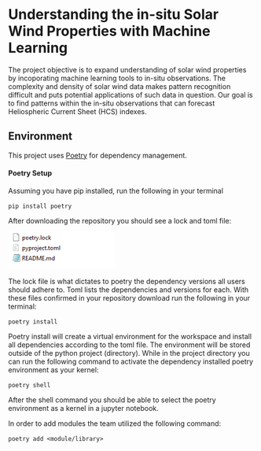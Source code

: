 
# Understanding the in-situ Solar Wind Properties with Machine Learning

The project objective is to expand understanding of solar wind properties by incoporating machine learning tools to in-situ observations. The complexity and density of solar wind data makes pattern recognition difficult and puts potential applications of such data in question. Our goal is to find patterns within the in-situ observations that can forecast Heliospheric Current Sheet (HCS) indexes.   


## Environment

This project uses [Poetry](https://python-poetry.org/) for dependency management. 

#### Poetry Setup

Assuming you have pip installed, run the following in your terminal

```
pip install poetry
```
After downloading the repository you should see a lock and toml file:

![alt text](https://github.com/amlnewlands/Understanding-the-in-situ-Solar-Wind-Properties/blob/main/images/poetryfiles.PNG?raw=true)

The lock file is what dictates to poetry the dependency versions all users should adhere to. Toml lists the dependencies and versions for each. With these files confirmed in your repository download run the following in your terminal:

```
poetry install
```

Poetry install will create a virtual environment for the workspace and install all dependencies according to the toml file. The environment will be stored outside of the python project (directory). While in the project directory you can run the following command to activate the dependency installed poetry environment as your kernel:

```
poetry shell
```
After the shell command you should be able to select the poetry environment as a kernel in a jupyter notebook. 

In order to add modules the team utilized the following command:

```
poetry add <module/library>
```
